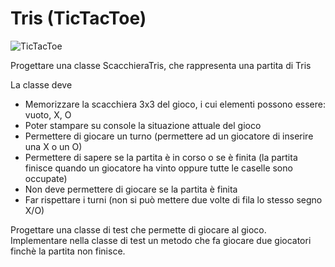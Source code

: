 # Tris (TicTacToe)

![TicTacToe](https://miro.medium.com/max/300/1*kdY26OPGZbeNKJs60q0zUg.png)

Progettare una classe ScacchieraTris, che rappresenta una partita di Tris

La classe deve 
* Memorizzare la scacchiera 3x3 del gioco, i cui elementi possono essere: vuoto, X, O
* Poter stampare su console la situazione attuale del gioco
* Permettere di giocare un turno (permettere ad un giocatore di inserire una X o un O)
* Permettere di sapere se la partita è in corso o se è finita (la partita finisce quando un giocatore ha vinto oppure tutte le caselle sono occupate)
* Non deve permettere di giocare se la partita è finita
* Far rispettare i turni (non si può mettere due volte di fila lo stesso segno X/O)
  
Progettare una classe di test che permette di giocare al gioco. 
Implementare nella classe di test un metodo che fa giocare due giocatori finchè la partita non finisce.